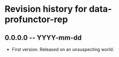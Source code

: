 # Revision history for data-profunctor-rep

## 0.0.0.0 -- YYYY-mm-dd

* First version. Released on an unsuspecting world.
